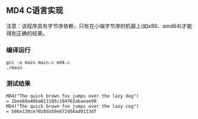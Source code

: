 ## MD4 C语言实现

注意：该程序具有字节序依赖，只有在小端字节序的机器上(如x86、amd64)才能得到正确的结果。

### 编译运行
```
gcc -o main main.c md4.c
./main
```

### 测试结果
```
MD4("The quick brown fox jumps over the lazy dog")
= 1bee69a46ba811185c194762abaeae90
MD4("The quick brown fox jumps over the lazy cog")
= b86e130ce7028da59e672d56ad0113df
```